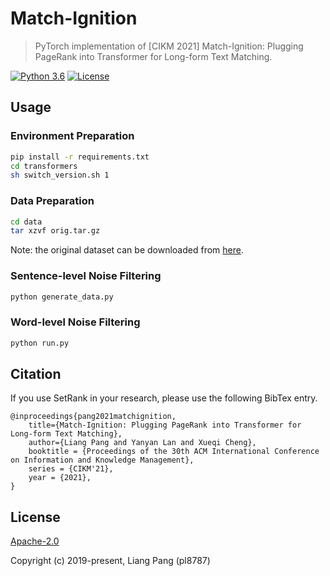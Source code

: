 # Match-Ignition
> PyTorch implementation of [CIKM 2021] Match-Ignition: Plugging PageRank into Transformer for Long-form Text Matching.

[![Python 3.6](https://img.shields.io/badge/python-3.6%20%7C%203.7-blue.svg)](https://www.python.org/downloads/release/python-360/)
[![License](https://img.shields.io/badge/License-Apache%202.0-yellowgreen.svg)](https://opensource.org/licenses/Apache-2.0)

## Usage

### Environment Preparation
```bash
pip install -r requirements.txt
cd transformers
sh switch_version.sh 1
```

### Data Preparation
```bash
cd data
tar xzvf orig.tar.gz
```
Note: the original dataset can be downloaded from [here](https://github.com/BangLiu/ArticlePairMatching).

### Sentence-level Noise Filtering
```bash
python generate_data.py
```

### Word-level Noise Filtering
```bash
python run.py
```

## Citation

If you use SetRank in your research, please use the following BibTex entry.

```
@inproceedings{pang2021matchignition,
    title={Match-Ignition: Plugging PageRank into Transformer for Long-form Text Matching},
    author={Liang Pang and Yanyan Lan and Xueqi Cheng},
    booktitle = {Proceedings of the 30th ACM International Conference on Information and Knowledge Management},
    series = {CIKM'21},
    year = {2021},
}
```

## License

[Apache-2.0](https://opensource.org/licenses/Apache-2.0)

Copyright (c) 2019-present, Liang Pang (pl8787)
